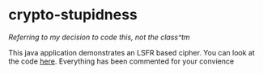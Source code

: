 # crypto-stupidness
*Referring to my decision to code this, not the class^tm*

This java application demonstrates an LSFR based cipher. You can look at the code [here](src/main/java/fyi/sorenneedscoffee/stupid/Main.java). Everything has been commented for your convience
